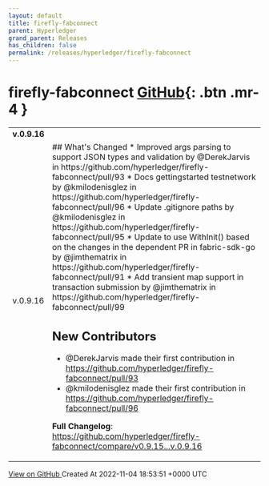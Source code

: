 ```yaml
---
layout: default
title: firefly-fabconnect
parent: Hyperledger
grand_parent: Releases
has_children: false
permalink: /releases/hyperledger/firefly-fabconnect
---
```


# firefly-fabconnect <span class="fs-3 right-align">[GitHub](https://github.com/hyperledger/firefly-fabconnect){: .btn .mr-4 }</span>


<div>
    <table>
        <tr>
            <td colspan="2">
                <b>
                    v.0.9.16
                </b>
            </td>
        </tr>
        <tr>
            <td>
                <span class="chip">
                    v.0.9.16
                </span>
            </td>
            <td>
                ## What's Changed
* Improved args parsing to support JSON types and validation by @DerekJarvis in https://github.com/hyperledger/firefly-fabconnect/pull/93
* Docs gettingstarted testnetwork by @kmilodenisglez in https://github.com/hyperledger/firefly-fabconnect/pull/96
* Update .gitignore paths by @kmilodenisglez in https://github.com/hyperledger/firefly-fabconnect/pull/95
* Update to use WithInit() based on the changes in the dependent PR in fabric-sdk-go by @jimthematrix in https://github.com/hyperledger/firefly-fabconnect/pull/91
* Add transient map support in transaction submission by @jimthematrix in https://github.com/hyperledger/firefly-fabconnect/pull/99

## New Contributors
* @DerekJarvis made their first contribution in https://github.com/hyperledger/firefly-fabconnect/pull/93
* @kmilodenisglez made their first contribution in https://github.com/hyperledger/firefly-fabconnect/pull/96

**Full Changelog**: https://github.com/hyperledger/firefly-fabconnect/compare/v0.9.15...v.0.9.16
            </td>
        </tr>
    </table>
    <a href="https://github.com/hyperledger/firefly-fabconnect/releases/tag/v.0.9.16" class=".btn">
        View on GitHub
    </a>
    <span class="right-align">
        Created At 2022-11-04 18:53:51 +0000 UTC
    </span>
</div>

